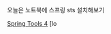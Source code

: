 오늘은 노트북에 스프링 sts 설치해보기

[Spring Tools 4](https://spring.io/tools)
[lo
<!--stackedit_data:
eyJoaXN0b3J5IjpbLTMwNjM5NzEzNSwxNTMwOTAyODIxLC03ND
g3MTQ3MjZdfQ==
-->